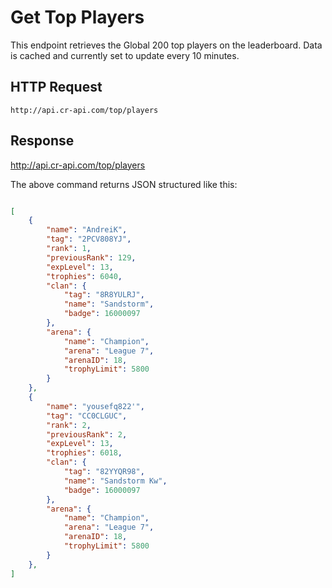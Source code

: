 # Get Top Players

This endpoint retrieves the Global 200 top players on the leaderboard. Data is cached and currently set to update every 10 minutes.

## HTTP Request

`http://api.cr-api.com/top/players`

## Response

http://api.cr-api.com/top/players

The above command returns JSON structured like this:

```json

[
    {
        "name": "AndreiK",
        "tag": "2PCV808YJ",
        "rank": 1,
        "previousRank": 129,
        "expLevel": 13,
        "trophies": 6040,
        "clan": {
            "tag": "8R8YULRJ",
            "name": "Sandstorm",
            "badge": 16000097
        },
        "arena": {
            "name": "Champion",
            "arena": "League 7",
            "arenaID": 18,
            "trophyLimit": 5800
        }
    },
    {
        "name": "yousefq822'",
        "tag": "CC0CLGUC",
        "rank": 2,
        "previousRank": 2,
        "expLevel": 13,
        "trophies": 6018,
        "clan": {
            "tag": "82YYQR98",
            "name": "Sandstorm Kw",
            "badge": 16000097
        },
        "arena": {
            "name": "Champion",
            "arena": "League 7",
            "arenaID": 18,
            "trophyLimit": 5800
        }
    },
]
```

